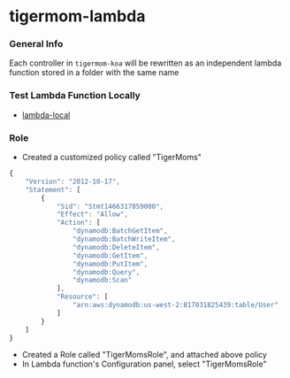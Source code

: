 # tigermom-lambda

### General Info
Each controller in `tigermom-koa` will be rewritten as an independent lambda function stored in a folder with the same name

### Test Lambda Function Locally
* [lambda-local](https://github.com/ashiina/lambda-local)

### Role
* Created a customized policy called "TigerMoms"
```javascript
{
    "Version": "2012-10-17",
    "Statement": [
        {
            "Sid": "Stmt1466317859000",
            "Effect": "Allow",
            "Action": [
                "dynamodb:BatchGetItem",
                "dynamodb:BatchWriteItem",
                "dynamodb:DeleteItem",
                "dynamodb:GetItem",
                "dynamodb:PutItem",
                "dynamodb:Query",
                "dynamodb:Scan"
            ],
            "Resource": [
                "arn:aws:dynamodb:us-west-2:817031825439:table/User"
            ]
        }
    ]
}
```
* Created a Role called "TigerMomsRole", and attached above policy
* In Lambda function's Configuration panel, select "TigerMomsRole"
